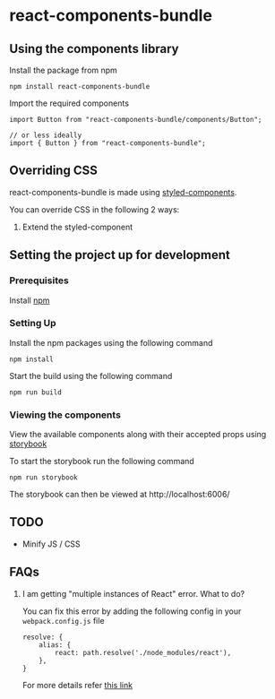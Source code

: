 
# react-components-bundle

## Using the components library

Install the package from npm

```
npm install react-components-bundle
```

Import the required components 

```
import Button from "react-components-bundle/components/Button";

// or less ideally
import { Button } from "react-components-bundle";
```

## Overriding CSS

react-components-bundle is made using [styled-components](https://www.styled-components.com/).

You can override CSS in the following 2 ways:

1) Extend the styled-component

## Setting the project up for development

### Prerequisites

Install [npm](https://www.npmjs.com/get-npm)

### Setting Up

Install the npm packages using the following command

```
npm install
```

Start the build using the following command

```
npm run build
```

### Viewing the components

View the available components along with their accepted props using [storybook](https://storybook.js.org/)

To start the storybook run the following command

```
npm run storybook
```

The storybook can then be viewed at http://localhost:6006/

## TODO

- Minify JS / CSS

## FAQs

1) I am getting "multiple instances of React" error. What to do?
    
    You can fix this error by adding the following config in your `webpack.config.js` file

    ```
    resolve: {
        alias: {
            react: path.resolve('./node_modules/react'),
        },
    }
    ```

    For more details refer [this link](https://github.com/facebook/react/issues/13991)

